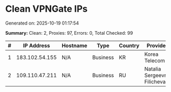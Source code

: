 # Clean VPNGate IPs
Generated on: 2025-10-19 01:17:54

**Summary:** Clean: 2, Proxies: 97, Errors: 0, Total Checked: 99

| # | IP Address | Hostname | Type | Country | Provider |
|---|------------|----------|------|---------|----------|
| 1 | 183.102.54.155 | N/A | Business | KR | Korea Telecom |
| 2 | 109.110.47.211 | N/A | Business | RU | Natalia Sergeevna Filicheva |
